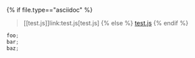 {% if file.type=="asciidoc" %}
> [[test.js]]link:test.js[test.js]
{% else %}
> <a id="test.js" href="test.js">test.js</a>
{% endif %}

``` javascript
foo;
bar;
baz;

```
